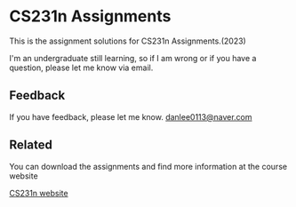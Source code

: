 
# CS231n Assignments

This is the assignment solutions for CS231n Assignments.(2023)

I'm an undergraduate still learning, so if I am wrong or if you have a question, please let me know via email. 




## Feedback

If you have feedback, please let me know. danlee0113@naver.com


## Related

You can download the assignments and find more information at the course website

[CS231n website](https://cs231n.github.io/)


